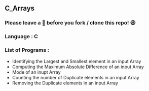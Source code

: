 ## C_Arrays

### Please leave a 🌟 before you fork / clone this repo! 😃

### Language : C

### List of Programs :
* Identifying the Largest and Smallest element in an input Array
* Computing the Maximum Absolute Difference of an input Array
* Mode of an inupt Array
* Counting the number of Duplicate elements in an input Array
* Removing the Duplicate elements in an input Array
